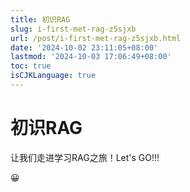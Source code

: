 ```yaml
---
title: 初识RAG
slug: i-first-met-rag-z5sjxb
url: /post/i-first-met-rag-z5sjxb.html
date: '2024-10-02 23:11:05+08:00'
lastmod: '2024-10-03 17:06:49+08:00'
toc: true
isCJKLanguage: true
---
```


# 初识RAG

让我们走进学习RAG之旅！Let's GO!!!

😀

‍
